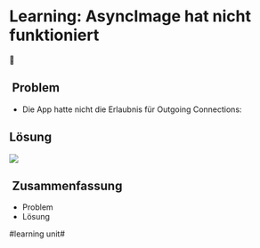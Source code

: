 # Learning: AsyncImage hat nicht funktioniert
🧠

##  Problem
- Die App hatte nicht die Erlaubnis für Outgoing Connections:

## Lösung
![][image-1]

##  Zusammenfassung
- Problem
- Lösung

[image-1]:	https://i.stack.imgur.com/zGFy0.png

#learning unit#